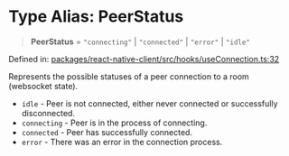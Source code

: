 # Type Alias: PeerStatus

> **PeerStatus** = `"connecting"` \| `"connected"` \| `"error"` \| `"idle"`

Defined in: [packages/react-native-client/src/hooks/useConnection.ts:32](https://github.com/fishjam-cloud/mobile-client-sdk/blob/a60616b68cd043388665165d49f98ce759f80517/packages/react-native-client/src/hooks/useConnection.ts#L32)

Represents the possible statuses of a peer connection to a room (websocket state).

- `idle` - Peer is not connected, either never connected or successfully disconnected.
- `connecting` - Peer is in the process of connecting.
- `connected` - Peer has successfully connected.
- `error` - There was an error in the connection process.
